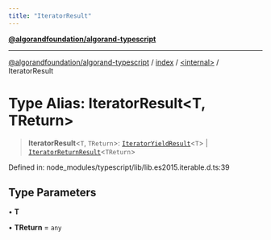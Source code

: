 ```yaml
---
title: "IteratorResult"
---
```


[**@algorandfoundation/algorand-typescript**](../../../README.md)

***

[@algorandfoundation/algorand-typescript](../../../README.md) / [index](../../README.md) / [\<internal\>](../README.md) / IteratorResult

# Type Alias: IteratorResult\<T, TReturn\>

> **IteratorResult**\<`T`, `TReturn`\>: [`IteratorYieldResult`](../interfaces/IteratorYieldResult.md)\<`T`\> \| [`IteratorReturnResult`](../interfaces/IteratorReturnResult.md)\<`TReturn`\>

Defined in: node\_modules/typescript/lib/lib.es2015.iterable.d.ts:39

## Type Parameters

• **T**

• **TReturn** = `any`
